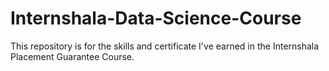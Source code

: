 # Internshala-Data-Science-Course
This repository is for the skills and certificate I've earned in the Internshala Placement Guarantee Course.
